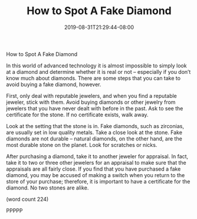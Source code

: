﻿---
title: "How to Spot A Fake Diamond"
date: 2019-08-31T21:29:44-08:00
description: "Diamonds Tips for Web Success"
featured_image: "/images/Diamonds.jpg"
tags: ["Diamonds"]
---

How to Spot A Fake Diamond

In this world of advanced technology it is 
almost impossible to simply look at a 
diamond and determine whether it is real or 
not – especially if you don’t know much 
about diamonds. There are some steps that 
you can take to avoid buying a fake diamond,
however.

First, only deal with reputable jewelers, and 
when you find a reputable jeweler, stick with 
them. Avoid buying diamonds or other 
jewelry from jewelers that you have never 
dealt with before in the past. Ask to see the 
certificate for the stone. If no certificate exists, 
walk away. 

Look at the setting that the stone is in. Fake 
diamonds, such as zirconias, are usually set 
in low quality metals. Take a close look at the 
stone. Fake diamonds are not durable – 
natural diamonds, on the other hand, are the 
most durable stone on the planet. Look for 
scratches or nicks. 

After purchasing a diamond, take it to 
another jeweler for appraisal. In fact, take it 
to two or three other jewelers for an appraisal 
to make sure that the appraisals are all fairly 
close. If you find that you have purchased a 
fake diamond, you may be accused of 
making a switch when you return to the store 
of your purchase; therefore, it is important to 
have a certificate for the diamond. No two 
stones are alike. 

(word count 224)

PPPPP


